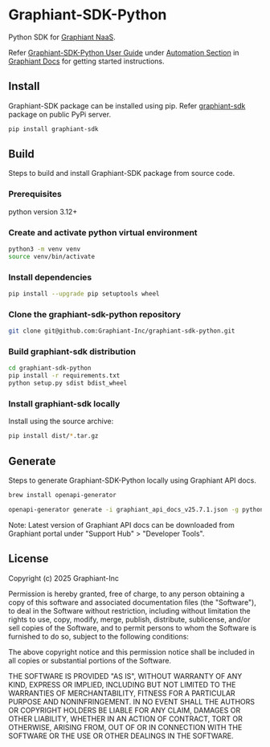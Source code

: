# Graphiant-SDK-Python

Python SDK for [Graphiant NaaS](https://www.graphiant.com).

Refer [Graphiant-SDK-Python User Guide](https://docs.graphiant.com/docs/graphiant-sdk-python) under [Automation Section](https://docs.graphiant.com/docs/automation) in [Graphiant Docs](https://docs.graphiant.com/) for getting started instructions.

## Install

Graphiant-SDK package can be installed using pip. Refer [graphiant-sdk](https://pypi.org/project/graphiant-sdk/) package on public PyPi server.

```sh
pip install graphiant-sdk
```

## Build

Steps to build and install Graphiant-SDK package from source code.

### Prerequisites

python version 3.12+

### Create and activate python virtual environment
```sh
python3 -m venv venv
source venv/bin/activate
```

### Install dependencies
```sh
pip install --upgrade pip setuptools wheel
```

### Clone the graphiant-sdk-python repository
```sh
git clone git@github.com:Graphiant-Inc/graphiant-sdk-python.git
```

### Build graphiant-sdk distribution
```sh
cd graphiant-sdk-python
pip install -r requirements.txt
python setup.py sdist bdist_wheel
```

### Install graphiant-sdk locally

Install using the source archive:

```sh
pip install dist/*.tar.gz
```

## Generate

Steps to generate Graphiant-SDK-Python locally using Graphiant API docs. 

```sh
brew install openapi-generator
```

```sh
openapi-generator generate -i graphiant_api_docs_v25.7.1.json -g python --git-user-id Graphiant-Inc --git-repo-id graphiant-sdk-python --package-name graphiant_sdk --additional-properties=packageVersion=25.7.1
```
Note: Latest version of Graphiant API docs can be downloaded from Graphiant portal under "Support Hub" > "Developer Tools".

## License

Copyright (c) 2025 Graphiant-Inc

Permission is hereby granted, free of charge, to any person obtaining a copy
of this software and associated documentation files (the "Software"), to deal
in the Software without restriction, including without limitation the rights
to use, copy, modify, merge, publish, distribute, sublicense, and/or sell
copies of the Software, and to permit persons to whom the Software is
furnished to do so, subject to the following conditions:

The above copyright notice and this permission notice shall be included in all
copies or substantial portions of the Software.

THE SOFTWARE IS PROVIDED "AS IS", WITHOUT WARRANTY OF ANY KIND, EXPRESS OR
IMPLIED, INCLUDING BUT NOT LIMITED TO THE WARRANTIES OF MERCHANTABILITY,
FITNESS FOR A PARTICULAR PURPOSE AND NONINFRINGEMENT. IN NO EVENT SHALL THE
AUTHORS OR COPYRIGHT HOLDERS BE LIABLE FOR ANY CLAIM, DAMAGES OR OTHER
LIABILITY, WHETHER IN AN ACTION OF CONTRACT, TORT OR OTHERWISE, ARISING FROM,
OUT OF OR IN CONNECTION WITH THE SOFTWARE OR THE USE OR OTHER DEALINGS IN THE
SOFTWARE.
